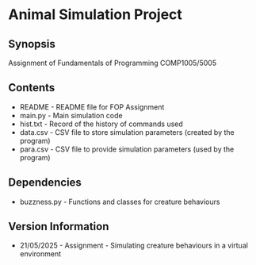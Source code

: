 # Animal Simulation Project

## Synopsis
Assignment of Fundamentals of Programming COMP1005/5005

## Contents
- README - README file for FOP Assignment
- main.py - Main simulation code
- hist.txt - Record of the history of commands used
- data.csv - CSV file to store simulation parameters (created by the program)
- para.csv - CSV file to provide simulation parameters (used by the program)
## Dependencies
- buzzness.py - Functions and classes for creature behaviours

## Version Information
- 21/05/2025 - Assignment - Simulating creature behaviours in a virtual environment

